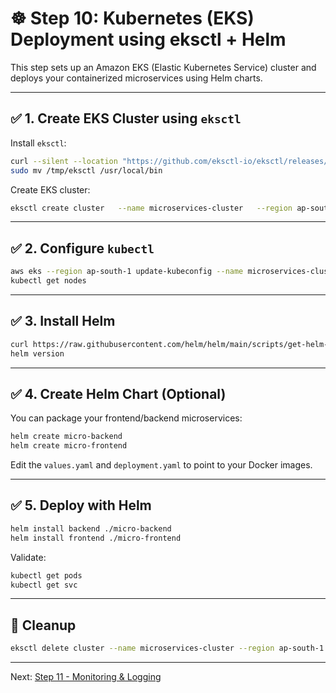 # ☸️ Step 10: Kubernetes (EKS) Deployment using eksctl + Helm

This step sets up an Amazon EKS (Elastic Kubernetes Service) cluster and deploys your containerized microservices using Helm charts.

---

## ✅ 1. Create EKS Cluster using `eksctl`

Install `eksctl`:
```bash
curl --silent --location "https://github.com/eksctl-io/eksctl/releases/latest/download/eksctl_$(uname -s)_amd64.tar.gz" | tar xz -C /tmp
sudo mv /tmp/eksctl /usr/local/bin
```

Create EKS cluster:
```bash
eksctl create cluster   --name microservices-cluster   --region ap-south-1   --nodegroup-name linux-nodes   --node-type t2.medium   --nodes 2   --nodes-min 1   --nodes-max 3   --managed
```

---

## ✅ 2. Configure `kubectl`

```bash
aws eks --region ap-south-1 update-kubeconfig --name microservices-cluster
kubectl get nodes
```

---

## ✅ 3. Install Helm

```bash
curl https://raw.githubusercontent.com/helm/helm/main/scripts/get-helm-3 | bash
helm version
```

---

## ✅ 4. Create Helm Chart (Optional)

You can package your frontend/backend microservices:
```bash
helm create micro-backend
helm create micro-frontend
```

Edit the `values.yaml` and `deployment.yaml` to point to your Docker images.

---

## ✅ 5. Deploy with Helm

```bash
helm install backend ./micro-backend
helm install frontend ./micro-frontend
```

Validate:
```bash
kubectl get pods
kubectl get svc
```

---

## 🧼 Cleanup

```bash
eksctl delete cluster --name microservices-cluster --region ap-south-1
```

---

Next: [Step 11 - Monitoring & Logging](../11_monitoring_cloudwatch)